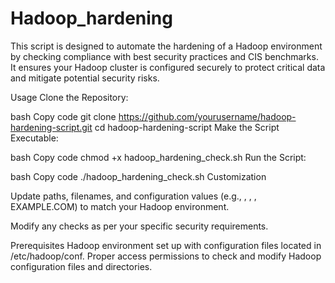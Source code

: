 # Hadoop_hardening
This script is designed to automate the hardening of a Hadoop environment by checking compliance with best security practices and CIS benchmarks. It ensures your Hadoop cluster is configured securely to protect critical data and mitigate potential security risks.

Usage
Clone the Repository:

bash
Copy code
git clone https://github.com/yourusername/hadoop-hardening-script.git
cd hadoop-hardening-script
Make the Script Executable:

bash
Copy code
chmod +x hadoop_hardening_check.sh
Run the Script:

bash
Copy code
./hadoop_hardening_check.sh
Customization

Update paths, filenames, and configuration values (e.g., <your-namenode>, <your-resourcemanager>, <kms-server>, EXAMPLE.COM) to match your Hadoop environment.

Modify any checks as per your specific security requirements.

Prerequisites
Hadoop environment set up with configuration files located in /etc/hadoop/conf.
Proper access permissions to check and modify Hadoop configuration files and directories.

